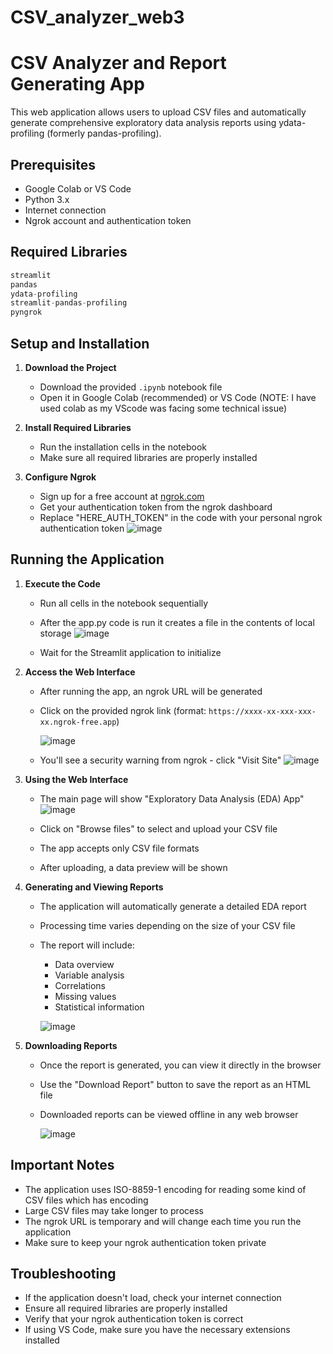 # CSV_analyzer_web3
# CSV Analyzer and Report Generating App

This web application allows users to upload CSV files and automatically generate comprehensive exploratory data analysis reports using ydata-profiling (formerly pandas-profiling).

## Prerequisites

- Google Colab or VS Code
- Python 3.x
- Internet connection
- Ngrok account and authentication token

## Required Libraries

```python
streamlit
pandas
ydata-profiling
streamlit-pandas-profiling
pyngrok
```

## Setup and Installation

1. **Download the Project**
   - Download the provided `.ipynb` notebook file
   - Open it in Google Colab (recommended) or VS Code
     (NOTE: I have used colab as my VScode was facing some technical issue)

2. **Install Required Libraries**
   - Run the installation cells in the notebook
   - Make sure all required libraries are properly installed

3. **Configure Ngrok**
   - Sign up for a free account at [ngrok.com](https://ngrok.com)
   - Get your authentication token from the ngrok dashboard
   - Replace "HERE_AUTH_TOKEN" in the code with your personal ngrok authentication token
     ![image](https://github.com/user-attachments/assets/92b61426-603c-4f16-a70a-764d58938798)


## Running the Application

1. **Execute the Code**
   - Run all cells in the notebook sequentially
   - After the app.py code is run it creates a file in the contents of local storage
     ![image](https://github.com/user-attachments/assets/dbbd912c-4af5-4f97-9e23-092ef127ddc9)

   - Wait for the Streamlit application to initialize

2. **Access the Web Interface**
   - After running the app, an ngrok URL will be generated
   - Click on the provided ngrok link (format: `https://xxxx-xx-xxx-xxx-xx.ngrok-free.app`)
     
     ![image](https://github.com/user-attachments/assets/6e7902da-59c6-4bce-9ef5-5a8bac07f02b)
     
   - You'll see a security warning from ngrok - click "Visit Site"
     ![image](https://github.com/user-attachments/assets/d526f608-6502-48c7-9291-ddaa602d9644)


3. **Using the Web Interface**
   - The main page will show "Exploratory Data Analysis (EDA) App"
     ![image](https://github.com/user-attachments/assets/e9ef4682-9103-4035-9fba-e21f1e9a70d9)

   - Click on "Browse files" to select and upload your CSV file
   - The app accepts only CSV file formats
   - After uploading, a data preview will be shown

4. **Generating and Viewing Reports**
   - The application will automatically generate a detailed EDA report
   - Processing time varies depending on the size of your CSV file
   - The report will include:
     - Data overview
     - Variable analysis
     - Correlations
     - Missing values
     - Statistical information

     ![image](https://github.com/user-attachments/assets/769f96eb-29a6-4f10-8e98-da2142aa4cc1)


5. **Downloading Reports**
   - Once the report is generated, you can view it directly in the browser
   - Use the "Download Report" button to save the report as an HTML file
   - Downloaded reports can be viewed offline in any web browser

     ![image](https://github.com/user-attachments/assets/e2c99ac4-896a-4880-b79e-6a5aefe0627f)


## Important Notes

- The application uses ISO-8859-1 encoding for reading some kind of CSV files which has encoding
- Large CSV files may take longer to process
- The ngrok URL is temporary and will change each time you run the application
- Make sure to keep your ngrok authentication token private

## Troubleshooting

- If the application doesn't load, check your internet connection
- Ensure all required libraries are properly installed
- Verify that your ngrok authentication token is correct
- If using VS Code, make sure you have the necessary extensions installed
